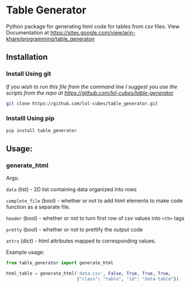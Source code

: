 # Table Generator

Python package for generating html code for tables from csv files. View Documentation at <https://sites.google.com/view/arin-khare/programming/table_generaton>

## Installation

### Install Using git

*If you wish to run this file from the command line I suggest you use the scripts from the repo at <https://github.com/lol-cubes/table-generator>*

```bash
git clone https://github.com/lol-cubes/table_generator.git
```

### Installl Using pip

```bash
pip install table_generator
```

## Usage:

### generate_html

Args:

`data` (list) - 2D list containing data organized into rows

`complete_file` (bool) -  whether or not to add html elements to make code function as a separate file.

`header` (bool) - whether or not to turn first row of csv values into `<th>` tags

`pretty` (bool) - whether or not to prettify the output code

`attrs` (dict) - html attributes mapped to corresponding values.

Example usage:
```python
from table_generator import generate_html

html_table = generate_html('data.csv', False, True, True, True, 
                           {"class": "table", "id": "data-table"})
```
